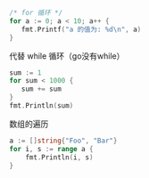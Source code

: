 ```go
/* for 循环 */
for a := 0; a < 10; a++ {
   fmt.Printf("a 的值为: %d\n", a)
}
```

代替 while 循环（go没有while）
```go
sum := 1
for sum < 1000 {
   sum += sum
}
fmt.Println(sum)
```

数组的遍历
```go
a := []string{"Foo", "Bar"}
for i, s := range a {
    fmt.Println(i, s)
}
```